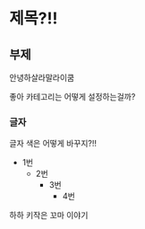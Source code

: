 # 제목?!!

## 부제

안녕하살라말라이쿰

좋아 카테고리는 어떻게 설정하는걸까?

### 글자

글자 색은 어떻게 바꾸지?!!

* 1번
    * 2번
        * 3번
            * 4번

하하
키작은 꼬마 이야기